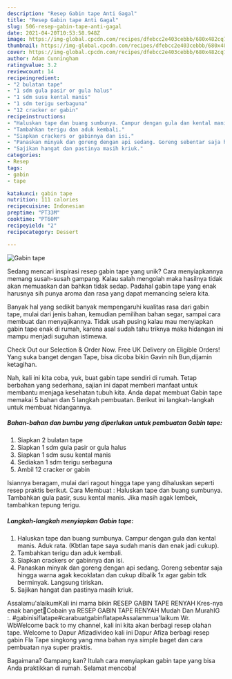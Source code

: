 ```yaml
---
description: "Resep Gabin tape Anti Gagal"
title: "Resep Gabin tape Anti Gagal"
slug: 506-resep-gabin-tape-anti-gagal
date: 2021-04-20T10:53:58.948Z
image: https://img-global.cpcdn.com/recipes/dfebcc2e403cebbb/680x482cq70/gabin-tape-foto-resep-utama.jpg
thumbnail: https://img-global.cpcdn.com/recipes/dfebcc2e403cebbb/680x482cq70/gabin-tape-foto-resep-utama.jpg
cover: https://img-global.cpcdn.com/recipes/dfebcc2e403cebbb/680x482cq70/gabin-tape-foto-resep-utama.jpg
author: Adam Cunningham
ratingvalue: 3.2
reviewcount: 14
recipeingredient:
- "2 bulatan tape"
- "1 sdm gula pasir or gula halus"
- "1 sdm susu kental manis"
- "1 sdm terigu serbaguna"
- "12 cracker or gabin"
recipeinstructions:
- "Haluskan tape dan buang sumbunya. Campur dengan gula dan kental manis. Aduk rata. (Kbtlan tape saya sudah manis dan enak jadi cukup)."
- "Tambahkan terigu dan aduk kembali."
- "Siapkan crackers or gabinnya dan isi."
- "Panaskan minyak dan goreng dengan api sedang. Goreng sebentar saja hingga warna agak kecoklatan dan cukup dibalik 1x agar gabin tdk berminyak. Langsung tiriskan."
- "Sajikan hangat dan pastinya masih kriuk."
categories:
- Resep
tags:
- gabin
- tape

katakunci: gabin tape 
nutrition: 111 calories
recipecuisine: Indonesian
preptime: "PT33M"
cooktime: "PT60M"
recipeyield: "2"
recipecategory: Dessert

---
```



![Gabin tape](https://img-global.cpcdn.com/recipes/dfebcc2e403cebbb/680x482cq70/gabin-tape-foto-resep-utama.jpg)

Sedang mencari inspirasi resep gabin tape yang unik? Cara menyiapkannya memang susah-susah gampang. Kalau salah mengolah maka hasilnya tidak akan memuaskan dan bahkan tidak sedap. Padahal gabin tape yang enak harusnya sih punya aroma dan rasa yang dapat memancing selera kita.

Banyak hal yang sedikit banyak mempengaruhi kualitas rasa dari gabin tape, mulai dari jenis bahan, kemudian pemilihan bahan segar, sampai cara membuat dan menyajikannya. Tidak usah pusing kalau mau menyiapkan gabin tape enak di rumah, karena asal sudah tahu triknya maka hidangan ini mampu menjadi suguhan istimewa.

Check Out our Selection &amp; Order Now. Free UK Delivery on Eligible Orders! Yang suka banget dengan Tape, bisa dicoba bikin Gavin nih Bun,dijamin ketagihan.


Nah, kali ini kita coba, yuk, buat gabin tape sendiri di rumah. Tetap berbahan yang sederhana, sajian ini dapat memberi manfaat untuk membantu menjaga kesehatan tubuh kita. Anda dapat membuat Gabin tape memakai 5 bahan dan 5 langkah pembuatan. Berikut ini langkah-langkah untuk membuat hidangannya.

<!--inarticleads1-->

##### Bahan-bahan dan bumbu yang diperlukan untuk pembuatan Gabin tape:

1. Siapkan 2 bulatan tape
1. Siapkan 1 sdm gula pasir or gula halus
1. Siapkan 1 sdm susu kental manis
1. Sediakan 1 sdm terigu serbaguna
1. Ambil 12 cracker or gabin


Isiannya beragam, mulai dari ragout hingga tape yang dihaluskan seperti resep praktis berikut. Cara Membuat : Haluskan tape dan buang sumbunya. Tambahkan gula pasir, susu kental manis. Jika masih agak lembek, tambahkan tepung terigu. 

<!--inarticleads2-->

##### Langkah-langkah menyiapkan Gabin tape:

1. Haluskan tape dan buang sumbunya. Campur dengan gula dan kental manis. Aduk rata. (Kbtlan tape saya sudah manis dan enak jadi cukup).
1. Tambahkan terigu dan aduk kembali.
1. Siapkan crackers or gabinnya dan isi.
1. Panaskan minyak dan goreng dengan api sedang. Goreng sebentar saja hingga warna agak kecoklatan dan cukup dibalik 1x agar gabin tdk berminyak. Langsung tiriskan.
1. Sajikan hangat dan pastinya masih kriuk.


Assalamu&#39;alaikumKali ini mama bikin RESEP GABIN TAPE RENYAH Kres-nya enak banget🤤Cobain ya RESEP GABIN TAPE RENYAH Mudah Dan MurahIG :. #gabinisiflatape#carabuatgabinflatapeAssalammua&#39;laikum Wr. WbWelcome back to my channel, kali ini kita akan berbagi resep olahan tape. Welcome to Dapur Afizadivideo kali ini Dapur Afiza berbagi resep gabin Fla Tape singkong yang mna bahan nya simple baget dan cara pembuatan nya super praktis. 

Bagaimana? Gampang kan? Itulah cara menyiapkan gabin tape yang bisa Anda praktikkan di rumah. Selamat mencoba!
